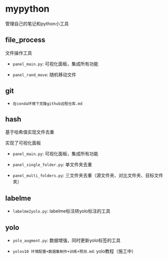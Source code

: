 # mypython

管理自己的笔记和python小工具

## file_process

文件操作工具

- `panel_main.py`: 可视化面板，集成所有功能

- `panel_rand_move`: 随机移动文件

## git

- `在conda环境下克隆github远程仓库.md`

## hash

基于哈希值实现文件去重

实现了可视化面板

- `panel_main.py`: 可视化面板，集成所有功能

- `panel_single_folder.py`: 单文件夹去重

- `panel_multi_folders.py`: 三文件夹去重（源文件夹、对比文件夹、目标文件夹）

## labelme

- `labelme2yolo.py`: labelme标注转yolo标注的工具

## yolo

- `yolo_augment.py`: 数据增强，同时更新yolo标签的工具

- `yolov10 环境配置+数据集制作+训练+预测.md`: yolo教程（施工中）